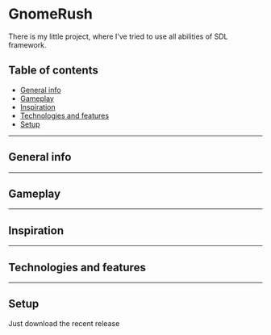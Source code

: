 # GnomeRush
There is my little project, where I've tried to use all abilities of SDL framework.
## Table of contents
* [General info](#general-info)
* [Gameplay](#gameplay)
* [Inspiration](#inspiration)
* [Technologies and features](#technologies-and-features)
* [Setup](#setup)
---
## General info
---
## Gameplay
---
## Inspiration
---
## Technologies and features
---
## Setup
Just download the recent release
